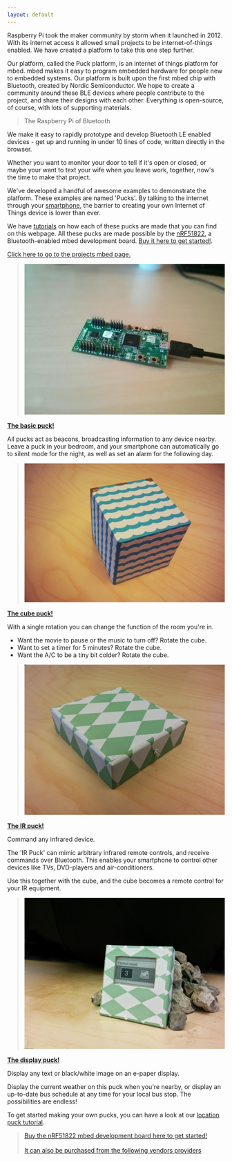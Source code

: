 ```yaml
---
layout: default
---
```


Raspberry Pi took the maker community by storm when it launched in 2012.
With its internet access it allowed small projects to be internet-of-things enabled.
We have created a platform to take this one step further.

Our platform, called the Puck platform, is an internet of things platform for mbed.
mbed makes it easy to program embedded hardware for people new to embedded systems.
Our platform is built upon the first mbed chip with Bluetooth, created by Nordic Semiconductor.
We hope to create a community around these BLE devices where people contribute to the project, and share their designs with each other. Everything is open-source, of course, with lots of supporting materials.

> The Raspberry Pi of Bluetooth

We make it easy to rapidly prototype and develop Bluetooth LE enabled devices - get up and running in under 10 lines of code, written directly in the browser.


Whether you want to monitor your door to tell if it's open or closed, or maybe your want to text your wife when you leave work, together, now's the time to make that project.

We've developed a handful of awesome examples to demonstrate the platform. These examples are named 'Pucks'.
By talking to the internet through your [smartphone](tutorials/smartphone-apps.html), the barrier to creating your own Internet of Things device is lower than ever.

We have [tutorials](tutorials.html) on how each of these pucks are made that you can find on this webpage.
All these pucks are made possible by the [nRF51822](http://www.semiconductorstore.com/cart/pc/viewPrd.asp?idproduct=49226), a Bluetooth-enabled mbed development board. [Buy it here to get started!](http://www.semiconductorstore.com/cart/pc/viewPrd.asp?idproduct=49226).

[Click here to go to the projects mbed page.](https://mbed.org/teams/Nordic-Pucks/code/Puck/)


> ![](images/IMG_20140729_142743.jpg)

**[The basic puck!](tutorials/location.html)**

All pucks act as beacons, broadcasting information to any device nearby. Leave a puck in your bedroom, and your smartphone can automatically go to silent mode for the night, as well as set an alarm for the following day.

> ![](images/cube.jpg)

**[The cube puck!](tutorials/cube.html)**

With a single rotation you can change the function of the room you're in.

- Want the movie to pause or the music to turn off? Rotate the cube.
- Want to set a timer for 5 minutes? Rotate the cube.
- Want the A/C to be a tiny bit colder? Rotate the cube.

> ![](images/IR-nofilter.jpg)

**[The IR puck!](tutorials/ir.html)**

Command any infrared device.

The 'IR Puck' can mimic arbitrary infrared remote controls, and receive commands over Bluetooth. This enables your smartphone to control other devices like TVs, DVD-players and air-conditioners.

Use this together with the cube, and the cube becomes a remote control for your IR equipment.

> ![](images/displaypuck.png)

**[The display puck!](tutorials/display.html)**

Display any text or black/white image on an e-paper display.

Display the current weather on this puck when you're nearby, or display an up-to-date bus schedule at any time for your local bus stop. The possibilities are endless!

To get started making your own pucks, you can have a look at our [location puck tutorial](tutorials/location.html).


> [Buy the nRF51822 mbed development board here to get started!](http://www.digikey.com/product-search/en?vendor=0&keywords=nRF51822-mKIT) <br><br>
> [It can also be purchased from the following vendors providers](https://www.nordicsemi.com/eng/Products/Bluetooth-R-low-energy/nRF51822-mKIT)
